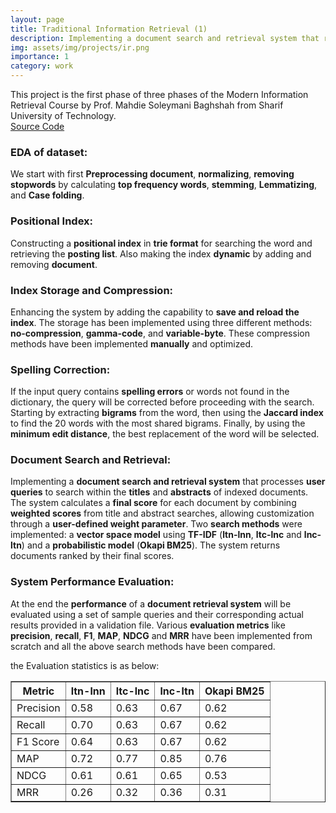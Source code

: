 ```yaml
---
layout: page
title: Traditional Information Retrieval (1)
description: Implementing a document search and retrieval system that ranks documents based on a combination of vector space and probabilistic models
img: assets/img/projects/ir.png
importance: 1
category: work
---
```


This project is the first phase of three phases of the Modern Information Retrieval Course by Prof. Mahdie Soleymani Baghshah from Sharif University of Technology. <br/>
[Source Code](https://github.com/Nima-Nilchian/Modern-Information-Retrieval)

### EDA of dataset:

We start with first **Preprocessing document**, **normalizing**, **removing stopwords** by calculating **top frequency words**, **stemming**, **Lemmatizing**, and **Case folding**.

### Positional Index:

Constructing a **positional index** in **trie format** for searching the word and retrieving the **posting list**. Also making the index **dynamic** by adding and removing **document**.

### Index Storage and Compression:

Enhancing the system by adding the capability to **save and reload the index**. The storage has been implemented using three different methods: **no-compression**, **gamma-code**, and **variable-byte**. These compression methods have been implemented **manually** and optimized.

### Spelling Correction:

If the input query contains **spelling errors** or words not found in the dictionary, the query will be corrected before proceeding with the search. Starting by extracting **bigrams** from the word, then using the **Jaccard index** to find the 20 words with the most shared bigrams. Finally, by using the **minimum edit distance**, the best replacement of the word will be selected.

### Document Search and Retrieval:

Implementing a **document search and retrieval system** that processes **user queries** to search within the **titles** and **abstracts** of indexed documents. The system calculates a **final score** for each document by combining **weighted scores** from title and abstract searches, allowing customization through a **user-defined weight parameter**. Two **search methods** were implemented: a **vector space model** using **TF-IDF** (**ltn-lnn**, **ltc-lnc** and **lnc-ltn**) and a **probabilistic model** (**Okapi BM25**). The system returns documents ranked by their final scores.

### System Performance Evaluation:

At the end the **performance** of a **document retrieval system** will be evaluated using a set of sample queries and their corresponding actual results provided in a validation file. Various **evaluation metrics** like **precision**, **recall**, **F1**, **MAP**, **NDCG** and **MRR** have been implemented from scratch and all the above search methods have been compared.

the Evaluation statistics is as below:

<table border="1" cellpadding="5" cellspacing="0">
    <tr>
        <th>Metric</th>
        <th>ltn-lnn</th>
        <th>ltc-lnc</th>
        <th>lnc-ltn</th>
        <th>Okapi BM25</th>
    </tr>
    <tr>
        <td>Precision</td>
        <td>0.58</td>
        <td>0.63</td>
        <td>0.67</td>
        <td>0.62</td>
    </tr>
    <tr>
        <td>Recall</td>
        <td>0.70</td>
        <td>0.63</td>
        <td>0.67</td>
        <td>0.62</td>
    </tr>
    <tr>
        <td>F1 Score</td>
        <td>0.64</td>
        <td>0.63</td>
        <td>0.67</td>
        <td>0.62</td>
    </tr>
    <tr>
        <td>MAP</td>
        <td>0.72</td>
        <td>0.77</td>
        <td>0.85</td>
        <td>0.76</td>
    </tr>
    <tr>
        <td>NDCG</td>
        <td>0.61</td>
        <td>0.61</td>
        <td>0.65</td>
        <td>0.53</td>
    </tr>
    <tr>
        <td>MRR</td>
        <td>0.26</td>
        <td>0.32</td>
        <td>0.36</td>
        <td>0.31</td>
    </tr>
</table>
